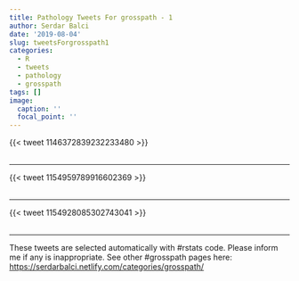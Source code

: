 ```yaml
---
title: Pathology Tweets For grosspath - 1
author: Serdar Balci
date: '2019-08-04'
slug: tweetsForgrosspath1
categories:
  - R
  - tweets
  - pathology
  - grosspath
tags: []
image:
  caption: ''
  focal_point: ''
---
```



{{< tweet 1146372839232233480 >}}
<br>
<br>
<hr>
{{< tweet 1154959789916602369 >}}
<br>
<br>
<hr>
{{< tweet 1154928085302743041 >}}
<br>
<br>
<hr>


These tweets are selected automatically with #rstats code. Please inform me if any is inappropriate.
See other #grosspath pages here: https://serdarbalci.netlify.com/categories/grosspath/
